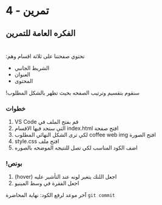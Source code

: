 #  تمرين - 4
## الفكره العامة للتمرين
#
:تحتوي صفحتنا على ثلاثة اقسام وهم

- الشريط الجانبي
- العنوان
- المحتوى

!سنقوم بتقسيم وترتيب الصفحه بحيث تظهر بالشكل المطلوب
### خطوات 
1. VS Code قم بفتح الملف في
2. التي ستجد فيها الاقسام index.html افتح صفحة
3. لكي ترى الشكل النهائي المطلوب coffee web img افتح الصورة 
3. style.css افتح ملف
4. اضف الكود المناسب لكي تصل للنتيجه الموضحه بالصوره



### !بونص 
1. (hover) اجعل اللنك يتغير لونه عند التأشير عليه
2. اجعل الفقرة في وسط المينيو 


آخر موعد لرفع الكود: نهاية المحاضرة  `git commit` 